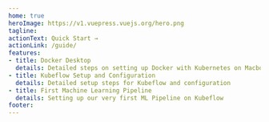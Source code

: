 ```yaml
---
home: true
heroImage: https://v1.vuepress.vuejs.org/hero.png
tagline: 
actionText: Quick Start →
actionLink: /guide/
features:
- title: Docker Desktop 
  details: Detailed steps on setting up Docker with Kubernetes on Macbook Pro
- title: Kubeflow Setup and Configuration
  details: Detailed setup steps for Kubeflow and configuration
- title: First Machine Learning Pipeline
  details: Setting up our very first ML Pipeline on Kubeflow
footer: 
---
```

